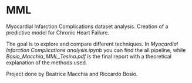 # MML
Myocardial Infarction Complications dataset analysis. Creation of a predictive model for Chronic Heart Failure.

The goal is to explore and compare different techniques. In _Myocardial Infarction Complications analysis.ipynb_ you can find the all pipeline, while _Bosio_Macchia_MML_Tesina.pdf_ is the final report with a theoretical explanation of the methods used. 

Project done by Beatrice Macchia and Riccardo Bosio.

